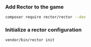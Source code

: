 ### Add Rector to the game

```bash
composer require rector/rector --dev 
```

### Initialize a rector configuration
```bash
vendor/bin/rector init  
```


